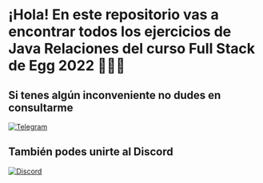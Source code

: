 # ¡Hola! En este repositorio vas a encontrar todos los ejercicios de Java Relaciones del curso Full Stack de Egg 2022 👨🏻‍💻 

## Si tenes algún inconveniente no dudes en consultarme

[![Telegram](https://img.shields.io/badge/Telegram-2CA5E0?style=for-the-badge&logo=telegram&logoColor=white)](https://t.me/Agslz)

## También podes unirte al Discord

[![Discord](https://img.shields.io/badge/Discord-7289DA?style=for-the-badge&logo=discord&logoColor=white)](https://discord.gg/KzB8YEhYv3)
